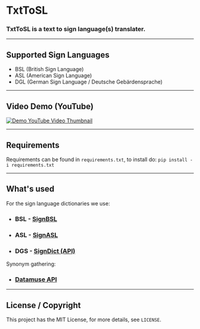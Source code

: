 # TxtToSL
### TxtToSL is a text to sign language(s) translater.

---

## Supported Sign Languages
- BSL (British Sign Language)
- ASL (American Sign Language)
- DGL (German Sign Language / Deutsche Gebärdensprache)

---

## Video Demo (YouTube)
[![Demo YouTube Video Thumbnail](https://img.youtube.com/vi/5rBAlLOUK38/0.jpg)](https://www.youtube.com/watch?v=5rBAlLOUK38)

---

## Requirements
Requirements can be found in `requirements.txt`, to install do: `pip install -i requirements.txt`

---

## What's used
For the sign language dictionaries we use:
- ### BSL - [SignBSL](https://signbsl.com)
- ### ASL - [SignASL](https://signasl.org)
- ### DGS - [SignDict (API)](https://signdict.org/?locale=en)

Synonym gathering:
- ### [Datamuse API](https://datamuse.com/api/)

---

## License / Copyright
This project has the MIT License, for more details, see `LICENSE`.